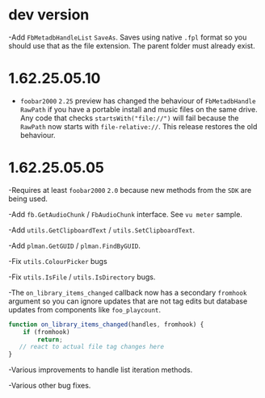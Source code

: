 # dev version
-Add `FbMetadbHandleList` `SaveAs`. Saves using native `.fpl`
format so you should use that as the file extension. The
parent folder must already exist.

# 1.62.25.05.10
- `foobar2000` `2.25` preview has changed the behaviour of `FbMetadbHandle` `RawPath` if you
have a portable install and music files on the same drive. Any code that checks `startsWith("file://")`
will fail because the `RawPath` now starts with `file-relative://`. This release restores the old
behaviour.

# 1.62.25.05.05

-Requires at least `foobar2000` `2.0` because new methods from the `SDK` are being used.

-Add `fb.GetAudioChunk` / `FbAudioChunk` interface. See `vu meter` sample.

-Add `utils.GetClipboardText` / `utils.SetClipboardText`.

-Add `plman.GetGUID` / `plman.FindByGUID`.

-Fix `utils.ColourPicker` bugs

-Fix `utils.IsFile` / `utils.IsDirectory` bugs.

-The `on_library_items_changed` callback now has a secondary `fromhook` argument so you can ignore updates that are not tag edits but database updates from components like `foo_playcount`.

```js
function on_library_items_changed(handles, fromhook) {
    if (fromhook)
        return;
   // react to actual file tag changes here
}
```

-Various improvements to handle list iteration methods.

-Various other bug fixes.
